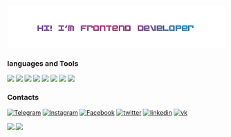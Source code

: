 ![Header](https://github.com/UshakovDmitry/UshakovDmitry/blob/main/nicenice.gif)

### languages and Tools

<img src="https://img.shields.io/badge/HTML-485660?style=for-the-badge&logo=HTML5&logoColor="/> <img src="https://img.shields.io/badge/CSS-485660?style=for-the-badge&logo=CSS3&logoColor=1E90FF"/> <img src="https://img.shields.io/badge/sass-485660?style=for-the-badge&logo=sass&logoColor=#CC6699"/> <img src="https://img.shields.io/badge/JavaScript-485660?style=for-the-badge&logo=JavaScript&logoColor=FFFF00"/> <img src="https://img.shields.io/badge/react-485660?style=for-the-badge&logo=React&logoColor=00FFFF"/> <img src="https://img.shields.io/badge/Typescript-485660?style=for-the-badge&logo=typescript&logoColor=#####3178C6"/> <img src="https://img.shields.io/badge/webpack-485660?style=for-the-badge&logo=webpack&logoColor=##8DD6F9"/> <img src="https://img.shields.io/badge/github-485660?style=for-the-badge&logo=github&logoColor=####181717"/> 

### Contacts

[![Telegram](https://img.shields.io/badge/-Telegram-485660?style=for-the-badge&logo=Telegram)](https://t.me/Mobil_08)
[![Instagram](https://img.shields.io/badge/-Instagram-485660?style=for-the-badge&logo=Instagram)](https://www.instagram.com/ushakov.08/)
[![Facebook](https://img.shields.io/badge/-Facebook-485660?style=for-the-badge&logo=Facebook)](https://www.facebook.com/profile.php?id485660=100004233817312)
[![twitter](https://img.shields.io/badge/-twitter-485660?style=for-the-badge&logo=twitter)](https://twitter.com/frontend_mobile)
[![linkedin](https://img.shields.io/badge/-linkedin-485660?style=for-the-badge&logo=linkedin)](https://www.linkedin.com/in/dmitry-ushakov-016438255/)
[![vk](https://img.shields.io/badge/-Вконтакте-485660?style=for-the-badge&logo=vk)](https://vk.com/ushakov_08)

<a href="">
  <img align = "center" src="https://github-readme-stats.vercel.app/api?username=UshakovDmitry&card_width=450&theme=cobalt" />
</a>
 <a href="">
  <img align = "center" src="https://github-readme-stats.vercel.app/api/top-langs/?username=UshakovDmitry&layout=compact&card_width=340&theme=cobalt" />
</a>


